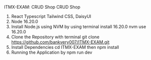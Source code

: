 ITMX-EXAM: CRUD Shop CRUD Shop
1. React Typescript Tailwind CSS, DaisyUI
2. Node 16.20.0
3. Install Node.js using NVM by using terminal install 16.20.0 nvm use 16.20.0
4. Clone the Repository with terminal git clone https://github.com/bankvery007/ITMX-EXAM.git
5. Install Dependencies cd ITMX-EXAM then npm install
6. Running the Application by npm run dev
